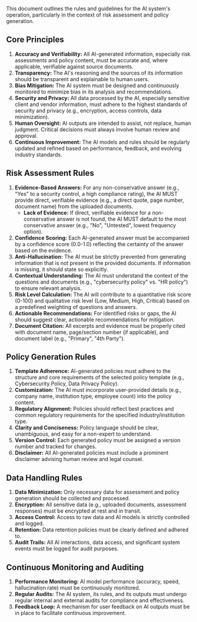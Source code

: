This document outlines the rules and guidelines for the AI system's operation, particularly in the context of risk assessment and policy generation.

## Core Principles

1.  **Accuracy and Verifiability:** All AI-generated information, especially risk assessments and policy content, must be accurate and, where applicable, verifiable against source documents.
2.  **Transparency:** The AI's reasoning and the sources of its information should be transparent and explainable to human users.
3.  **Bias Mitigation:** The AI system must be designed and continuously monitored to minimize bias in its analysis and recommendations.
4.  **Security and Privacy:** All data processed by the AI, especially sensitive client and vendor information, must adhere to the highest standards of security and privacy (e.g., encryption, access controls, data minimization).
5.  **Human Oversight:** AI outputs are intended to assist, not replace, human judgment. Critical decisions must always involve human review and approval.
6.  **Continuous Improvement:** The AI models and rules should be regularly updated and refined based on performance, feedback, and evolving industry standards.

## Risk Assessment Rules

1.  **Evidence-Based Answers:** For any non-conservative answer (e.g., "Yes" to a security control, a high compliance rating), the AI MUST provide direct, verifiable evidence (e.g., a direct quote, page number, document name) from the uploaded documents.
    *   **Lack of Evidence:** If direct, verifiable evidence for a non-conservative answer is not found, the AI MUST default to the most conservative answer (e.g., "No", "Untested", lowest frequency option).
2.  **Confidence Scoring:** Each AI-generated answer must be accompanied by a confidence score (0.0-1.0) reflecting the certainty of the answer based on the evidence.
3.  **Anti-Hallucination:** The AI must be strictly prevented from generating information that is not present in the provided documents. If information is missing, it should state so explicitly.
4.  **Contextual Understanding:** The AI must understand the context of the questions and documents (e.g., "cybersecurity policy" vs. "HR policy") to ensure relevant analysis.
5.  **Risk Level Calculation:** The AI will contribute to a quantitative risk score (0-100) and qualitative risk level (Low, Medium, High, Critical) based on a predefined weighting of questions and answers.
6.  **Actionable Recommendations:** For identified risks or gaps, the AI should suggest clear, actionable recommendations for mitigation.
7.  **Document Citation:** All excerpts and evidence must be properly cited with document name, page/section number (if applicable), and document label (e.g., "Primary", "4th Party").

## Policy Generation Rules

1.  **Template Adherence:** AI-generated policies must adhere to the structure and core requirements of the selected policy template (e.g., Cybersecurity Policy, Data Privacy Policy).
2.  **Customization:** The AI must incorporate user-provided details (e.g., company name, institution type, employee count) into the policy content.
3.  **Regulatory Alignment:** Policies should reflect best practices and common regulatory requirements for the specified industry/institution type.
4.  **Clarity and Conciseness:** Policy language should be clear, unambiguous, and easy for a non-expert to understand.
5.  **Version Control:** Each generated policy must be assigned a version number and tracked for changes.
6.  **Disclaimer:** All AI-generated policies must include a prominent disclaimer advising human review and legal counsel.

## Data Handling Rules

1.  **Data Minimization:** Only necessary data for assessment and policy generation should be collected and processed.
2.  **Encryption:** All sensitive data (e.g., uploaded documents, assessment responses) must be encrypted at rest and in transit.
3.  **Access Control:** Access to raw data and AI models is strictly controlled and logged.
4.  **Retention:** Data retention policies must be clearly defined and adhered to.
5.  **Audit Trails:** All AI interactions, data access, and significant system events must be logged for audit purposes.

## Continuous Monitoring and Auditing

1.  **Performance Monitoring:** AI model performance (accuracy, speed, hallucination rate) must be continuously monitored.
2.  **Regular Audits:** The AI system, its rules, and its outputs must undergo regular internal and external audits for compliance and effectiveness.
3.  **Feedback Loop:** A mechanism for user feedback on AI outputs must be in place to facilitate continuous improvement.